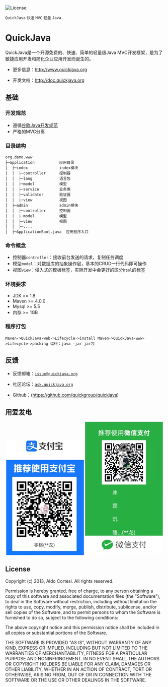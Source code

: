 ![License](res/img/apache-2.0.svg)

`QuickJava` `快速` `MVC` `轻量` `Java`

# QuickJava
QuickJava是一个开源免费的、快速、简单的轻量级Java MVC开发框架，是为了敏捷应用开发和简化企业应用开发而诞生的。

* 更多信息：http://www.quickjava.org

* 开发文档：http://doc.quickjava.org

## 基础

### 开发规范
- 遵循[谷歌Java开发规范](https://google.github.io/styleguide/javaguide.html) 
- 严格的MVC分离

### 目录结构
```
org.demo.www 
├─application           应用目录
│  ├─index              index模块
│  │  ├─controller      控制器
│  │  ├─lang            语言包
│  │  ├─model           模型
│  │  ├─service         业务类
│  │  ├─validator       验证器
│  │  ├─view            视图
│  ├─admin              admin模块
│  │  ├─controller      控制器
│  │  ├─model           模型
│  │  ├─view            视图
│  │  ├─....            
│  ├─ApplicationBoot.java  应用程序入口
```

### 命令概念
* 控制器`controller`：接收前台发送的请求，复制任务调度
* 模型`model`：对数据库的抽象操作层，基本的CRUD一行代码即可操作
* 视图`view`：侵入式的模板标签，实际开发中会更好的区分`html`的标签

### 环境要求
- JDK >= 1.8
- Maven >= 4.0.0
- Mysql >= 5.5
- 内存 >= 1GB

### 程序打包
`
Maven->QuickJava-web->Lifecycle->install
Maven->QuickJava-www->Lifecycle->packing
运行：java -jar jar包
`

## 反馈

* 反馈邮箱：[`issue@quickjava.org`](mailto:issue@quickjava.org)

* 社区论坛：[`ask.quickjava.org`](http://ask.quickjava.org)

* Github：(https://github.com/quickgroup/quickjava)

## 用爱发电
<p align="center">
  <img src="data/res/img/001.jpg" width="49%" alt="001.jpg" />
  <img src="data/res/img/002.jpg" width="49%" alt="002.jpg" />
</p>

License
--------
Copyright (c) 2013, Aldo Cortesi. All rights reserved.

Permission is hereby granted, free of charge, to any person obtaining a copy
of this software and associated documentation files (the "Software"), to deal
in the Software without restriction, including without limitation the rights
to use, copy, modify, merge, publish, distribute, sublicense, and/or sell
copies of the Software, and to permit persons to whom the Software is
furnished to do so, subject to the following conditions:

The above copyright notice and this permission notice shall be included in
all copies or substantial portions of the Software.

THE SOFTWARE IS PROVIDED "AS IS", WITHOUT WARRANTY OF ANY KIND, EXPRESS OR
IMPLIED, INCLUDING BUT NOT LIMITED TO THE WARRANTIES OF MERCHANTABILITY,
FITNESS FOR A PARTICULAR PURPOSE AND NONINFRINGEMENT. IN NO EVENT SHALL THE
AUTHORS OR COPYRIGHT HOLDERS BE LIABLE FOR ANY CLAIM, DAMAGES OR OTHER
LIABILITY, WHETHER IN AN ACTION OF CONTRACT, TORT OR OTHERWISE, ARISING FROM,
OUT OF OR IN CONNECTION WITH THE SOFTWARE OR THE USE OR OTHER DEALINGS IN THE
SOFTWARE.

